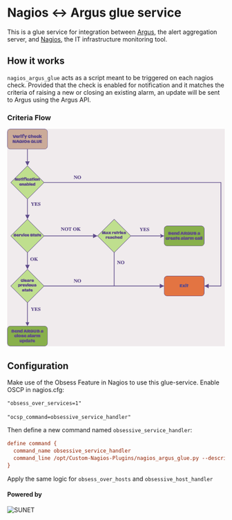 # Nagios <-> Argus glue service

This is a glue service for integration between
[Argus](https://github.com/Uninett/Argus), the alert aggregation server, and
[Nagios](https://www.nagios.com), the IT infrastructure monitoring tool.

## How it works

`nagios_argus_glue` acts as a script meant to be triggered on each nagios check.
Provided that the check is enabled for notification and it matches the criteria of raising a new or 
closing an existing alarm, an update will be sent to Argus using the Argus API.

### Criteria Flow

![Diagram Flow](Nagios-argus-diagram.png)

## Configuration

Make use of the Obsess Feature in Nagios to use this glue-service.
Enable OSCP in nagios.cfg:

```nagios_cfg
"obsess_over_services=1"

"ocsp_command=obsessive_service_handler"
```

Then define a new command named `obsessive_service_handler`:

```commands.cfg
define command {
  command_name obsessive_service_handler
  command_line /opt/Custom-Nagios-Plugins/nagios_argus_glue.py --description '$SERVICEDESC$ $SERVICEOUTPUT$' --hostname '$HOSTNAME$' --servicestateid '$SERVICESTATEID$' --lastservicestateid '$LASTSERVICESTATEID$' --lastproblemid '$LASTSERVICEPROBLEMID$' --problemid '$SERVICEPROBLEMID$' --notification '$SERVICENOTIFICATIONENABLED$' --notification_number '$SERVICENOTIFICATIONNUMBER$'
}
```

Apply the same logic for `obsess_over_hosts` and `obsessive_host_handler`

#### Powered by

![SUNET](SUNET_ASCII.jpg)
